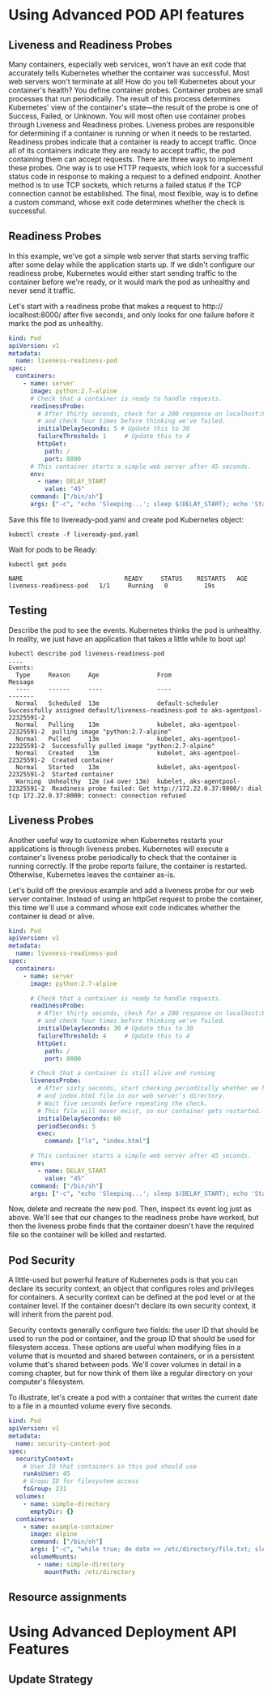 # Using Advanced POD API features

## Liveness and Readiness Probes
Many containers, especially web services, won't have an exit code that accurately tells Kubernetes whether the container was successful. Most web servers won't terminate at all! How do you tell Kubernetes about your container's health? You define container probes.
Container probes are small processes that run periodically. The result of this process determines Kubernetes' view of the container's state—the result of the probe is one of Success, Failed, or Unknown.
You will most often use container probes through Liveness and Readiness probes. Liveness probes are responsible for determining if a container is running or when it needs to be restarted. Readiness probes indicate that a container is ready to accept traffic. Once all of its containers indicate they are ready to accept traffic, the pod containing them can accept requests.
There are three ways to implement these probes. One way is to use HTTP requests, which look for a successful status code in response to making a request to a defined endpoint. Another method is to use TCP sockets, which returns a failed status if the TCP connection cannot be established. The final, most flexible, way is to define a custom command, whose exit code determines whether the check is successful.

## Readiness Probes
In this example, we've got a simple web server that starts serving traffic after some delay while the application starts up. If we didn't configure our readiness probe, Kubernetes would either start sending traffic to the container before we're ready, or it would mark the pod as unhealthy and never send it traffic.

Let's start with a readiness probe that makes a request to http://
localhost:8000/ after five seconds, and only looks for one failure before it marks the pod as unhealthy.

```yaml
kind: Pod
apiVersion: v1
metadata:
  name: liveness-readiness-pod
spec:
  containers:
    - name: server
      image: python:2.7-alpine
      # Check that a container is ready to handle requests.
      readinessProbe:
        # After thirty seconds, check for a 200 response on localhost:8000/
        # and check four times before thinking we've failed.
        initialDelaySeconds: 5 # Update this to 30
        failureThreshold: 1     # Update this to 4
        httpGet:
          path: /
          port: 8000
      # This container starts a simple web server after 45 seconds.
      env:
        - name: DELAY_START
          value: "45"
      command: ["/bin/sh"]
      args: ["-c", "echo 'Sleeping...'; sleep $(DELAY_START); echo 'Starting server...'; python -m SimpleHTTPServer"]
```
Save this file to liveready-pod.yaml and create pod Kubernetes object:

```
kubectl create -f liveready-pod.yaml
```

Wait for pods to be Ready:
```console
kubectl get pods

NAME                            READY     STATUS    RESTARTS   AGE
liveness-readiness-pod   1/1     Running   0          19s
```
## Testing

Describe the pod to see the events. Kubernetes thinks the pod is unhealthy. In reality, we just have an application that takes a little while to boot up!

```console
kubectl describe pod liveness-readiness-pod 
....
Events:
  Type     Reason     Age                From                               Message
  ----     ------     ----               ----                               -------
  Normal   Scheduled  13m                default-scheduler                  Successfully assigned default/liveness-readiness-pod to aks-agentpool-22325591-2
  Normal   Pulling    13m                kubelet, aks-agentpool-22325591-2  pulling image "python:2.7-alpine"
  Normal   Pulled     13m                kubelet, aks-agentpool-22325591-2  Successfully pulled image "python:2.7-alpine"
  Normal   Created    13m                kubelet, aks-agentpool-22325591-2  Created container
  Normal   Started    13m                kubelet, aks-agentpool-22325591-2  Started container
  Warning  Unhealthy  12m (x4 over 13m)  kubelet, aks-agentpool-22325591-2  Readiness probe failed: Get http://172.22.0.37:8000/: dial tcp 172.22.0.37:8000: connect: connection refused
  ```

## Liveness Probes
Another useful way to customize when Kubernetes restarts your applications is through liveness probes. Kubernetes will execute a container's liveness probe periodically to check that the container is running correctly. If the probe reports failure, the container is restarted. Otherwise, Kubernetes leaves the container as-is.

Let's build off the previous example and add a liveness probe for our web server container. Instead of using an httpGet request to probe the container, this time we'll use a command whose exit code indicates whether the container is dead or alive.

```yaml
kind: Pod
apiVersion: v1
metadata:
  name: liveness-readiness-pod
spec:
  containers:
    - name: server
      image: python:2.7-alpine

      # Check that a container is ready to handle requests.
      readinessProbe:
        # After thirty seconds, check for a 200 response on localhost:8000/
        # and check four times before thinking we've failed.
        initialDelaySeconds: 30 # Update this to 30
        failureThreshold: 4     # Update this to 4
        httpGet:
          path: /
          port: 8000

      # Check that a container is still alive and running
      livenessProbe:
        # After sixty seconds, start checking periodically whether we have
        # and index.html file in our web server's directory. 
        # Wait five seconds before repeating the check. 
        # This file will never exist, so our container gets restarted.
        initialDelaySeconds: 60
        periodSeconds: 5
        exec:
          command: ["ls", "index.html"]

      # This container starts a simple web server after 45 seconds.
      env:
        - name: DELAY_START
          value: "45"
      command: ["/bin/sh"]
      args: ["-c", "echo 'Sleeping...'; sleep $(DELAY_START); echo 'Starting server...'; python -m SimpleHTTPServer"]
```
Now, delete and recreate the new pod. Then, inspect its event log just as above. We'll see that our changes to the readiness probe have worked, but then the liveness probe finds that the container doesn't have the required file so the container will be killed and restarted.

## Pod Security
A little-used but powerful feature of Kubernetes pods is that you can declare its security context, an object that configures roles and privileges for containers. A security context can be defined at the pod level or at the container level. If the container doesn't declare its own security context, it will inherit from the parent pod.

Security contexts generally configure two fields: the user ID that should be used to run the pod or container, and the group ID that should be used for filesystem access. These options are useful when modifying files in a volume that is mounted and shared between containers, or in a persistent volume that's shared between pods. We'll cover volumes in detail in a coming chapter, but for now think of them like a regular directory on your computer's filesystem.

To illustrate, let's create a pod with a container that writes the current date to a file in a mounted volume every five seconds.

```yaml
kind: Pod
apiVersion: v1
metadata:
  name: security-context-pod
spec:
  securityContext:
    # User ID that containers in this pod should use
    runAsUser: 45
    # Gropu ID for filesystem access
    fsGroup: 231
  volumes:
    - name: simple-directory
      emptyDir: {}
  containers:
    - name: example-container
      image: alpine
      command: ["/bin/sh"]
      args: ["-c", "while true; do date >> /etc/directory/file.txt; sleep 5; done"]
      volumeMounts:
        - name: simple-directory
          mountPath: /etc/directory
```

## Resource assignments

# Using Advanced Deployment API Features

## Update Strategy

## 